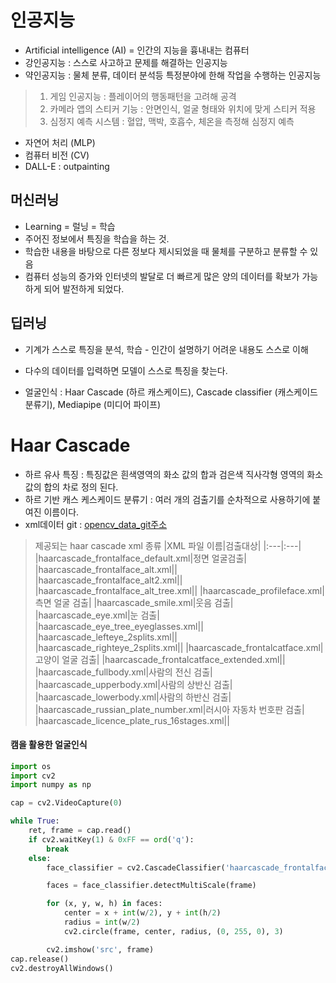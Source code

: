 # 인공지능
* Artificial intelligence (AI) = 인간의 지능을 흉내내는 컴퓨터
* 강인공지능 : 스스로 사고하고 문제를 해결하는 인공지능
* 약인공지능 : 물체 분류, 데이터 분석등 특정분야에 한해 작업을 수행하는 인공지능

> 1. 게임 인공지능 : 플레이어의 행동패턴을 고려해 공격
> 2. 카메라 앱의 스티커 기능 : 안면인식, 얼굴 형태와 위치에 맞게 스티커 적용
> 3. 심정지 예측 시스템 : 혈압, 맥박, 호흡수, 체온을 측정해 심정지 예측

* 자연어 처리 (MLP)
* 컴퓨터 비전 (CV)
* DALL-E : outpainting

## 머신러닝
* Learning = 럴닝 = 학습
* 주어진 정보에서 특징을 학습을 하는 것.
* 학습한 내용을 바탕으로 다른 정보다 제시되었을 때 물체를 구분하고 분류할 수 있음
* 컴퓨터 성능의 증가와 인터넷의 발달로 더 빠르게 많은 양의 데이터를 확보가 가능하게 되어 발전하게 되었다.


## 딥러닝
* 기계가 스스로 특징을 분석, 학습 - 인간이 설명하기 어려운 내용도 스스로 이해
* 다수의 데이터를 입력하면 모델이 스스로 특징을 찾는다.

* 얼굴인식 : Haar Cascade (하르 캐스케이드), Cascade classifier (캐스케이드 분류기), Mediapipe (미디어 파이프)

# Haar Cascade
* 하르 유사 특징 : 특징값은 흰색영역의 화소 값의 합과 검은색 직사각형 영역의 화소 값의 합의 차로 정의 된다.
* 하르 기반 캐스 케스케이드 분류기 : 여러 개의 검출기를 순차적으로 사용하기에 붙여진 이름이다.
* xml데이터 git : [opencv_data_git주소](https://github.com/opencv/opencv/tree/master/data/haarcascades)

> 제공되는 haar cascade xml 종류
>|XML 파일 이름|검출대상|
>|:---|:---|
>|haarcascade_frontalface_default.xml|정면 얼굴검출|
>|haarcascade_frontalface_alt.xml||
>|haarcascade_frontalface_alt2.xml||
>|haarcascade_frontalface_alt_tree.xml||
>|haarcascade_profileface.xml|측면 얼굴 검출|
>|haarcascade_smile.xml|웃음 검출|
>|haarcascade_eye.xml|눈 검출|
>|haarcascade_eye_tree_eyeglasses.xml||
>|haarcascade_lefteye_2splits.xml||
>|haarcascade_righteye_2splits.xml||
>|haarcascade_frontalcatface.xml|고양이 얼굴 검출|
>|haarcascade_frontalcatface_extended.xml||
>|haarcascade_fullbody.xml|사람의 전신 검출|
>|haarcascade_upperbody.xml|사람의 상반신 검출|
>|haarcascade_lowerbody.xml|사람의 하반신 검출|
>|haarcascade_russian_plate_number.xml|러시아 자동차 번호판 검출|
>|haarcascade_licence_plate_rus_16stages.xml||

#### 캠을 활용한 얼굴인식
```python
import os
import cv2
import numpy as np

cap = cv2.VideoCapture(0)

while True:
    ret, frame = cap.read()
    if cv2.waitKey(1) & 0xFF == ord('q'):
        break
    else:
        face_classifier = cv2.CascadeClassifier('haarcascade_frontalface_default.xml')

        faces = face_classifier.detectMultiScale(frame)

        for (x, y, w, h) in faces:
            center = x + int(w/2), y + int(h/2)
            radius = int(w/2)
            cv2.circle(frame, center, radius, (0, 255, 0), 3)

        cv2.imshow('src', frame)
cap.release()
cv2.destroyAllWindows()

```























